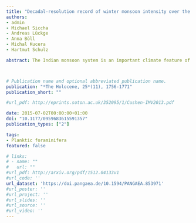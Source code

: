```yaml
---
title: "Decadal-resolution record of winter monsoon intensity over the last two millennia from planktic foraminiferal assemblages in the northeastern Arabian Sea"
authors:
- admin
- Michael Siccha
- Andreas Lückge
- Anna Böll
- Michal Kucera
- Hartmut Schulz

abstract: The Indian monsoon system is an important climate feature of the northern Indian Ocean. Small variations of the wind and precipitation patterns have fundamental influence on the societal, agricultural, and economic development of India and its neighboring countries. To understand current trends, sensitivity to forcing, or natural variation, records beyond the instrumental period are needed. However, high-resolution archives of past winter monsoon variability are scarce. One potential archive of such records are marine sediments deposited on the continental slope in the NE Arabian Sea, an area where present-day conditions are dominated by the winter monsoon. In this region, winter monsoon conditions lead to distinctive changes in surface water properties, affecting marine plankton communities that are deposited in the sediment. Using planktic foraminifera as a sensitive and well-preserved plankton group, we first characterize the response of their species distribution on environmental gradients from a dataset of surface sediment samples in the tropical and sub-tropical Indian Ocean. Transfer functions for quantitative paleoenvironmental reconstructions were applied to a decadal-scale record of assemblage counts from the Pakistan Margin spanning the last 2000 years. The reconstructed temperature record reveals an intensification of winter monsoon intensity near the year 100 CE. Prior to this transition, winter temperatures were >1.5°C warmer than today. Conditions similar to the present seem to have established after 450 CE, interrupted by a singular event near 950 CE with warmer temperatures and accordingly weak winter monsoon. Frequency analysis revealed significant 75-, 40-, and 37-year cycles, which are known from decadal- to centennial-scale resolution records of Indian summer monsoon variability and interpreted as solar irradiance forcing. Our first independent record of Indian winter monsoon activity confirms that winter and summer monsoons were modulated on the same frequency bands and thus indicates that both monsoon systems are likely controlled by the same driving force.



# Publication name and optional abbreviated publication name.
publication: "*The Holocene, 25*(11), 1756-1771"
publication_short: ""

#url_pdf: http://eprints.soton.ac.uk/352095/1/Cushen-IMV2013.pdf

date: 2015-07-02T00:00:00+01:00
doi: "10.1177/0959683615591357"
publication_types: ["2"]

tags:
- Planktic foraminifera
featured: false

# links:
# - name: ""
#   url: ""
#url_pdf: http://arxiv.org/pdf/1512.04133v1
#url_code: ''
url_dataset: 'https://doi.pangaea.de/10.1594/PANGAEA.853971'
#url_poster: ''
#url_project: ''
#url_slides: ''
#url_source: ''
#url_video: ''
---
```

